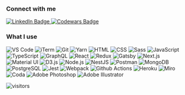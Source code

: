 
### Connect with me

<div id="connect">
  <a href="https://www.linkedin.com/in/mitkoarsov/L">
    <img src="https://img.shields.io/badge/LinkedIn-0072b1?style=for-the-badge&logo=linkedin&logoColor=white" alt="LinkedIn Badge"/>
  </a>
  <a href="https://www.codewars.com/users/mitkoarsov">
    <img src="https://img.shields.io/badge/Codewars-b0361e?style=for-the-badge&logo=codewars&logoColor=white" alt="Codewars Badge"/>
  </a>
</div>

### What I use

<div id="technologies">
  <img alt="VS Code" src="https://img.shields.io/badge/VS_Code-0078d7?style=flat-square&logo=visualstudio&logoColor=white" />
  <img alt="iTerm" src="https://img.shields.io/badge/iTerm2-202b2d?style=flat-square&logo=iterm2&iterm2=white" />
  <img alt="Git" src="https://img.shields.io/badge/Git-F1502F?style=flat-square&logo=git&logoColor=white" />
  <img alt="Yarn" src="https://img.shields.io/badge/Yarn-368fb9?style=flat-square&logo=yarn&logoColor=white" />
  
  <img alt="HTML" src="https://img.shields.io/badge/HTML-e34c26?style=flat-square&logo=html5&logoColor=white" />
  <img alt="CSS" src="https://img.shields.io/badge/CSS-264de4?style=flat-square&logo=css3&logoColor=white" />
  <img alt="Sass" src="https://img.shields.io/badge/Sass-cc6699?style=flat-square&logo=sass&logoColor=white" />
  <img alt="JavaScript" src="https://img.shields.io/badge/JavaScript-F0DB4F?style=flat-square&logo=javascript&logoColor=black" />
  <img alt="TypeScript" src="https://img.shields.io/badge/TypeScript-007acc?style=flat-square&logo=typescript&logoColor=white" />
  <img alt="GraphQL" src="https://img.shields.io/badge/GraphQL-e535ab?style=flat-square&logo=graphql&logoColor=white" />
  
  <img alt="React" src="https://img.shields.io/badge/React-292c33?style=flat-square&logo=react&logoColor=61DBFB" />
  <img alt="Redux" src="https://img.shields.io/badge/Redux-white?style=flat-square&logo=redux&logoColor=764abc" />
  <img alt="Gatsby" src="https://img.shields.io/badge/Gatsby-663399?style=flat-square&logo=gatsby&logoColor=white" />
  <img alt="Next.js" src="https://img.shields.io/badge/Next.js-white?style=flat-square&logo=nextdotjs&logoColor=black" />
  
  <img alt="Material UI" src="https://img.shields.io/badge/Material_UI-0083d1?style=flat-square&logo=mui&logoColor=white" />
  <img alt="D3.js" src="https://img.shields.io/badge/D3.js-f99f3f?style=flat-square&logo=d3dotjs&logoColor=white" />
  
  <img alt="Node.js" src="https://img.shields.io/badge/Node.js-3c873a?style=flat-square&logo=nodedotjs&logoColor=white" />
  <img alt="NestJS" src="https://img.shields.io/badge/NestJS-e0234e?style=flat-square&logo=nestjs&logoColor=black" />
  <img alt="Postman" src="https://img.shields.io/badge/Postman-black?style=flat-square&logo=postman&logoColor=EF5B25" />
  <img alt="MongoDB" src="https://img.shields.io/badge/MongoDB-white?style=flat-square&logo=mongodb&logoColor=4DB33D" />
  <img alt="PostgreSQL" src="https://img.shields.io/badge/PostgreSQL-336691?style=flat-square&logo=postgresql&logoColor=white" />
  
  <img alt="Jest" src="https://img.shields.io/badge/Jest-a53b4e?style=flat-square&logo=jest&logoColor=white" />
  
  <img alt="Webpack" src="https://img.shields.io/badge/Webpack-white?style=flat-square&logo=webpack&logoColor=8ED5FA" />
  <img alt="Github Actions" src="https://img.shields.io/badge/Github_Actions-2c81fe?style=flat-square&logo=githubactions&logoColor=white" />
  <img alt="Heroku" src="https://img.shields.io/badge/Heroku-6762A6?style=flat-square&logo=heroku&logoColor=white" />
  
  <img alt="Miro" src="https://img.shields.io/badge/Miro-ffd030?style=flat-square&logo=miro&logoColor=050038" />
  <img alt="Coda" src="https://img.shields.io/badge/Coda-black?style=flat-square&logo=coda&logoColor=ee5a2a" />
  
  <img alt="Adobe Photoshop" src="https://img.shields.io/badge/Adobe_Photoshop-4FCCFE?style=flat-square&logo=adobephotoshop&logoColor=18152E" />
  <img alt="Adobe Illustrator" src="https://img.shields.io/badge/Adobe_Illustrator-f8a829?style=flat-square&logo=adobeillustrator&logoColor=0e0c14" />
</div>

![visitors](https://visitor-badge.glitch.me/badge?page_id=vTanchev.vTanchev&left_color=green&right_color=red)
